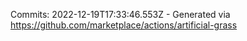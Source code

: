 Commits: 2022-12-19T17:33:46.553Z - Generated via https://github.com/marketplace/actions/artificial-grass
<br>
